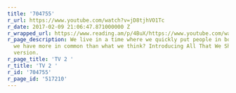 ```yaml
---
title: '704755'
r_url: https://www.youtube.com/watch?v=jD8tjhVO1Tc
r_date: 2017-02-09 21:06:47.871000000 Z
r_wrapped_url: https://www.reading.am/p/4BuX/https://www.youtube.com/watch?v=jD8tjhVO1Tc
r_page_description: We live in a time where we quickly put people in boxes. Maybe
  we have more in common than what we think? Introducing All That We Share. The English
  version.
r_page_title: 'TV 2 '
r_title: 'TV 2 '
r_id: '704755'
r_page_id: '517210'
---
```


